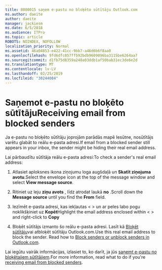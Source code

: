 ```yaml
---
title: 8000015 saņem e-pastu no bloķēto sūtītāju Outlook.com
ms.author: daeite
author: daeite
manager: jackiesm
ms.date: 6/5/2018
ms.audience: ITPro
ms.topic: article
ROBOTS: NOINDEX, NOFOLLOW
localization_priority: Normal
ms.assetid: 46a04853-e422-41cc-9bb7-a46d6b6f8aa0
ms.openlocfilehash: 9fd6dfc057ff592bdb9609096ba3115be6264aa7
ms.sourcegitcommit: d1fb75d8359a248a03ddb1af50bab31ec3de6e2d
ms.translationtype: MT
ms.contentlocale: lv-LV
ms.lasthandoff: 02/25/2019
ms.locfileid: "30244084"
---
```

# <a name="receiving-email-from-blocked-senders"></a><span data-ttu-id="154c8-102">Saņemot e-pastu no bloķēto sūtītāju</span><span class="sxs-lookup"><span data-stu-id="154c8-102">Receiving email from blocked senders</span></span>

<span data-ttu-id="154c8-103">Ja e-pastu no bloķēto sūtītāju joprojām parādās mapē Iesūtne, nosūtītājs varētu glabāt to reālu e-pasta adresi.</span><span class="sxs-lookup"><span data-stu-id="154c8-103">If email from a blocked sender still appears in your inbox, the sender might be hiding their real email address.</span></span>
  
<span data-ttu-id="154c8-104">Lai pārbaudītu sūtītāja reālu e-pasta adresi:</span><span class="sxs-lookup"><span data-stu-id="154c8-104">To check a sender's real email address:</span></span>
  
1. <span data-ttu-id="154c8-105">Atlasiet aploksnes ikona ziņojumu loga augšdaļā un **Skatīt ziņojuma avotu**.</span><span class="sxs-lookup"><span data-stu-id="154c8-105">Select the envelope icon at the top of the message window and select **View message source**.</span></span>
    
2. <span data-ttu-id="154c8-106">Ritiniet uz leju **ziņu avots** , līdz atrodat laukā **no** .</span><span class="sxs-lookup"><span data-stu-id="154c8-106">Scroll down the **Message source** until you find the **From** field.</span></span> 
    
3. <span data-ttu-id="154c8-107">Iezīmēt e-pasta adresi, kas iekļautas \< \> un ar peles labo pogu noklikšķiniet uz **Kopēt**</span><span class="sxs-lookup"><span data-stu-id="154c8-107">Highlight the email address enclosed within \< \> and right-click to **Copy**</span></span>
    
4. <span data-ttu-id="154c8-p101">Bloķēt sūtītājs izmanto šo reālu e-pasta adresi. Lasīt kā [Bloķēt sūtītāju](https://support.office.com/article/afba1c94-77bb-4f50-8b85-057cf52f4d5e.aspx)vai atbloķēt sūtītāju Outlook.com.</span><span class="sxs-lookup"><span data-stu-id="154c8-p101">Use this real email address to block the sender. Read how to [Block senders or unblock senders in Outlook.com](https://support.office.com/article/afba1c94-77bb-4f50-8b85-057cf52f4d5e.aspx).</span></span>
    
<span data-ttu-id="154c8-110">Lai iegūtu vairāk informācijas, izlasiet to, ko darīt, ja jūs [saņemt e-pastu no bloķētajiem sūtītājiem](https://go.microsoft.com/fwlink/p/?linkid=2002011&amp;clcid=0x409).</span><span class="sxs-lookup"><span data-stu-id="154c8-110">For more information, read what to do if you're [receiving email from blocked senders](https://go.microsoft.com/fwlink/p/?linkid=2002011&amp;clcid=0x409).</span></span>
  

